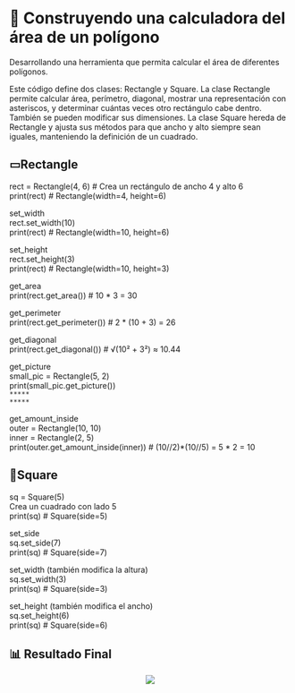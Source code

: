 # 🔢 Construyendo una calculadora del área de un polígono
Desarrollando una herramienta que permita calcular el área de diferentes polígonos.

Este código define dos clases: Rectangle y Square. La clase Rectangle permite calcular área, perímetro, diagonal, mostrar una representación con asteriscos, y determinar cuántas veces otro rectángulo cabe dentro. También se pueden modificar sus dimensiones. La clase Square hereda de Rectangle y ajusta sus métodos para que ancho y alto siempre sean iguales, manteniendo la definición de un cuadrado.

## ▭Rectangle
rect = Rectangle(4, 6)  # Crea un rectángulo de ancho 4 y alto 6  
print(rect)  # Rectangle(width=4, height=6)  

set_width  
rect.set_width(10)  
print(rect)  # Rectangle(width=10, height=6)

set_height  
rect.set_height(3)  
print(rect)  # Rectangle(width=10, height=3)

get_area  
print(rect.get_area())  # 10 * 3 = 30  

get_perimeter  
print(rect.get_perimeter())  # 2 * (10 + 3) = 26


get_diagonal  
print(rect.get_diagonal())  # √(10² + 3²) ≈ 10.44

get_picture  
small_pic = Rectangle(5, 2)  
print(small_pic.get_picture())  
``` *****  ```  
``` *****  ```  

get_amount_inside  
outer = Rectangle(10, 10)  
inner = Rectangle(2, 5)  
print(outer.get_amount_inside(inner))  # (10//2)*(10//5) = 5 * 2 = 10


## 🔲Square
sq = Square(5)  
Crea un cuadrado con lado 5  
print(sq)  # Square(side=5)

set_side  
sq.set_side(7)  
print(sq)  # Square(side=7)

set_width (también modifica la altura)  
sq.set_width(3)  
print(sq)  # Square(side=3)

set_height (también modifica el ancho)  
sq.set_height(6)  
print(sq)  # Square(side=6)

## :bar_chart: Resultado Final
<div align="center">
  <img  src="https://raw.githubusercontent.com/WilliamLopez663/Construyendo-una-calculadora-del-area-de-un-poligono/main/images/calculadora-area-poligino.PNG">
</div>
<br>

